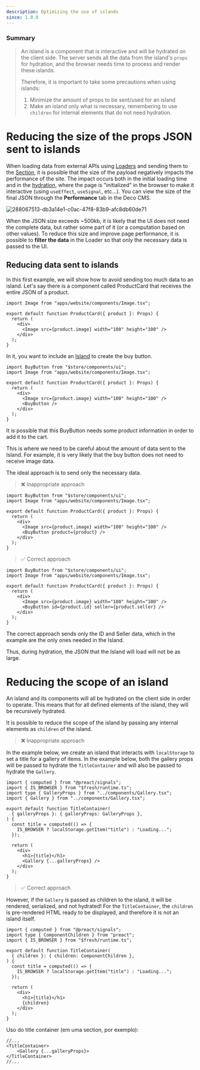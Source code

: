 ```yaml
---
description: Optimizing the use of islands
since: 1.0.0
---
```


### Summary

> An island is a component that is interactive and will be hydrated on the
> client side. The server sends all the data from the island's `props` for
> hydration, and the browser needs time to process and render these islands.
>
> Therefore, it is important to take some precautions when using islands:
>
> 1. Minimize the amount of props to be sent/used for an island
> 2. Make an island only what is necessary, remembering to use `children` for
   > internal elements that do not need hydration.

# Reducing the size of the props JSON sent to islands

When loading data from external APIs using [Loaders](/docs/en/concepts/loader)
and sending them to the [Section](/docs/en/concepts/section), it is possible
that the size of the payload negatively impacts the performance of the site. The
impact occurs both in the initial loading time and in the
[hydration](https://blog.saeloun.com/2021/12/16/hydration/), where the page is
"initialized" in the browser to make it interactive (using `useEffect`,
`useSignal`, etc...). You can view the size of the final JSON through the
**Performance** tab in the Deco CMS.

![288067513-db3a14e1-c0ac-47f8-83b9-afc8db60de71](https://github.com/site/assets/76822093/ec005f5d-4169-4e89-acd0-8c06baf3c80d)

When the JSON size exceeds ~500kb, it is likely that the UI does not need the
complete data, but rather some part of it (or a computation based on other
values). To reduce this size and improve page performance, it is possible to
**filter the data** in the Loader so that only the necessary data is passed to
the UI.

## Reducing data sent to islands

In this first example, we will show how to avoid sending too much data to an
island. Let's say there is a component called ProductCard that receives the
entire JSON of a product.

```tsx
import Image from "apps/website/components/Image.tsx";

export default function ProductCard({ product }: Props) {
  return (
    <div>
      <Image src={product.image} width="100" height="100" />
    </div>
  );
}
```

In it, you want to include an
[Island](https://fresh.deno.dev/docs/concepts/islands) to create the buy button.

```tsx
import BuyButton from "$store/components/ui";
import Image from "apps/website/components/Image.tsx";

export default function ProductCard({ product }: Props) {
  return (
    <div>
      <Image src={product.image} width="100" height="100" />
      <BuyButton />
    </div>
  );
}
```

It is possible that this BuyButton needs some product information in order to
add it to the cart.

This is where we need to be careful about the amount of data sent to the Island.
For example, it is very likely that the buy button does not need to receive
image data.

The ideal approach is to send only the necessary data.

> ❌ Inappropriate approach

```tsx
import BuyButton from "$store/components/ui";
import Image from "apps/website/components/Image.tsx";

export default function ProductCard({ product }: Props) {
  return (
    <div>
      <Image src={product.image} width="100" height="100" />
      <BuyButton product={product} />
    </div>
  );
}
```

> ✅ Correct approach

```tsx
import BuyButton from "$store/components/ui";
import Image from "apps/website/components/Image.tsx";

export default function ProductCard({ product }: Props) {
  return (
    <div>
      <Image src={product.image} width="100" height="100" />
      <BuyButton id={product.id} seller={product.seller} />
    </div>
  );
}
```

The correct approach sends only the ID and Seller data, which in the example are
the only ones needed in the Island.

Thus, during hydration, the JSON that the Island will load will not be as large.

# Reducing the scope of an island

An island and its components will all be hydrated on the client side in order to
operate. This means that for all defined elements of the island, they will be
recursively hydrated.

It is possible to reduce the scope of the island by passing any internal
elements as `children` of the island.

> ❌ Inappropriate approach

In the example below, we create an island that interacts with `localStorage` to
set a title for a gallery of items. In the example below, both the gallery props
will be passed to hydrate the `TitleContainer` and will also be passed to
hydrate the `Gallery`.

```tsx
import { computed } from "@preact/signals";
import { IS_BROWSER } from "$fresh/runtime.ts";
import type { GalleryProps } from "../components/Gallery.tsx";
import { Gallery } from "../components/Gallery.tsx";

export default function TitleContainer(
  { galleryProps }: { galleryProps: GalleryProps },
) {
  const title = computed(() => {
    IS_BROWSER ? localStorage.getItem("title") : "Loading...";
  });

  return (
    <div>
      <h1>{title}</h1>
      <Gallery {...galleryProps} />
    </div>
  );
}
```

> ✅ Correct approach

However, if the `Gallery` is passed as children to the island, it will be
rendered, serialized, and not hydrated! For the `TitleContainer`, the `children`
is pre-rendered HTML ready to be displayed, and therefore it is not an island
itself.

```tsx
import { computed } from "@preact/signals";
import type { ComponentChildren } from "preact";
import { IS_BROWSER } from "$fresh/runtime.ts";

export default function TitleContainer(
  { children }: { children: ComponentChildren },
) {
  const title = computed(() => {
    IS_BROWSER ? localStorage.getItem("title") : "Loading...";
  });

  return (
    <div>
      <h1>{title}</h1>
      {children}
    </div>
  );
}
```

Uso do title container (em uma section, por exemplo):

```tsx
//...
<TitleContainer>
    <Gallery {...galleryProps}>
</TitleContainer>
//...
```
